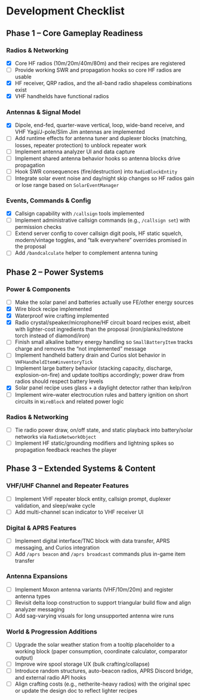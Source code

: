 # Development Checklist

## Phase 1 – Core Gameplay Readiness

### Radios & Networking
- [x] Core HF radios (10m/20m/40m/80m) and their recipes are registered
- [ ] Provide working SWR and propagation hooks so core HF radios are usable
- [x] HF receiver, QRP radios, and the all-band radio shapeless combinations exist
- [x] VHF handhelds have functional radios

### Antennas & Signal Model
- [x] Dipole, end-fed, quarter-wave vertical, loop, wide-band receive, and VHF Yagi/J-pole/Slim Jim antennas are implemented
- [ ] Add runtime effects for antenna tuner and duplexer blocks (matching, losses, repeater protection) to unblock repeater work
- [ ] Implement antenna analyzer UI and data capture
- [ ] Implement shared antenna behavior hooks so antenna blocks drive propagation
- [ ] Hook SWR consequences (fire/destruction) into `RadioBlockEntity`
- [ ] Integrate solar event noise and day/night skip changes so HF radios gain or lose range based on `SolarEventManager`

### Events, Commands & Config
- [x] Callsign capability with `/callsign` tools implemented
- [ ] Implement administrative callsign commands (e.g., `/callsign set`) with permission checks
- [ ] Extend server config to cover callsign digit pools, HF static squelch, modern/vintage toggles, and “talk everywhere” overrides promised in the proposal
- [ ] Add `/bandcalculate` helper to complement antenna tuning

## Phase 2 – Power Systems

### Power & Components
- [ ] Make the solar panel and batteries actually use FE/other energy sources
- [x] Wire block recipe implemented
- [x] Waterproof wire crafting implemented
- [x] Radio crystal/speaker/microphone/HF circuit board recipes exist, albeit with lighter-cost ingredients than the proposal (iron/planks/redstone torch instead of diamond/iron)
- [ ] Finish small alkaline battery energy handling so `SmallBatteryItem` tracks charge and removes the “not implemented” message
- [ ] Implement handheld battery drain and Curios slot behavior in `VHFHandheldItem#inventoryTick`
- [ ] Implement large battery behavior (stacking capacity, discharge, explosion-on-fire) and update tooltips accordingly; power draw from radios should respect battery levels
- [x] Solar panel recipe uses glass + a daylight detector rather than kelp/iron
- [ ] Implement wire–water electrocution rules and battery ignition on short circuits in `WireBlock` and related power logic

### Radios & Networking
- [ ] Tie radio power draw, on/off state, and static playback into battery/solar networks via `RadioNetworkObject`
- [ ] Implement HF static/grounding modifiers and lightning spikes so propagation feedback reaches the player

## Phase 3 – Extended Systems & Content

### VHF/UHF Channel and Repeater Features
- [ ] Implement VHF repeater block entity, callsign prompt, duplexer validation, and sleep/wake cycle
- [ ] Add multi-channel scan indicator to VHF receiver UI

### Digital & APRS Features
- [ ] Implement digital interface/TNC block with data transfer, APRS messaging, and Curios integration
- [ ] Add `/aprs beacon` and `/aprs broadcast` commands plus in-game item transfer

### Antenna Expansions
- [ ] Implement Moxon antenna variants (VHF/10m/20m) and register antenna types
- [ ] Revisit delta loop construction to support triangular build flow and align analyzer messaging
- [ ] Add sag-varying visuals for long unsupported antenna wire runs

### World & Progression Additions
- [ ] Upgrade the solar weather station from a tooltip placeholder to a working block (paper consumption, coordinate calculator, comparator output)
- [ ] Improve wire spool storage UX (bulk crafting/collapse)
- [ ] Introduce random structures, auto-beacon radios, APRS Discord bridge, and external radio API hooks
- [ ] Align crafting costs (e.g., netherite-heavy radios) with the original spec or update the design doc to reflect lighter recipes
